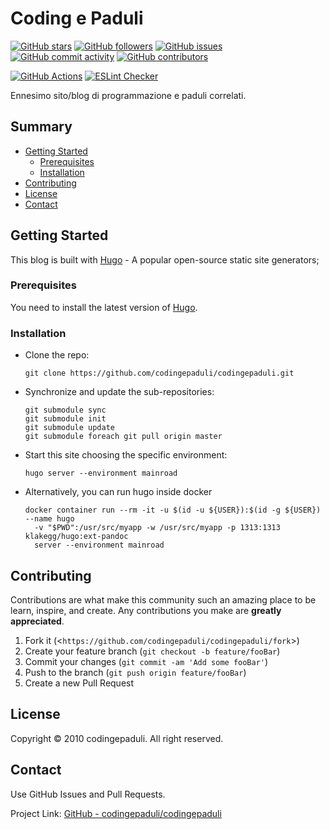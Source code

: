 # Coding e Paduli

[![GitHub stars](https://img.shields.io/github/stars/codingepaduli/codingepaduli?style=flat-square)](https://github.com/codingepaduli/codingepaduli/stargazers)
[![GitHub followers](https://img.shields.io/github/followers/codingepaduli?label=Followers&style=flat-square)](https://github.com/codingepaduli?tab=followers)
[![GitHub issues](https://img.shields.io/github/issues/codingepaduli/codingepaduli?style=flat-square)](https://github.com/codingepaduli/codingepaduli/issues)
[![GitHub commit activity](https://img.shields.io/github/commit-activity/m/codingepaduli/codingepaduli?style=flat-square)](https://github.com/codingepaduli/codingepaduli/graphs/commit-activity)
[![GitHub contributors](https://img.shields.io/github/contributors/codingepaduli/codingepaduli?style=flat-square)](https://github.com/codingepaduli/codingepaduli/graphs/contributors)
<!-- markdown-link-check-disable-next-line -->
[![GitHub Actions](https://github.com/codingepaduli/codingepaduli/actions/workflows/markdown-lint-cli2-action.yml/badge.svg)](https://github.com/codingepaduli/codingepaduli/actions/workflows/markdown-lint-cli2-action.yml)
[![ESLint Checker](https://github.com/codingepaduli/codingepaduli/actions/workflows/eslint-action.yml/badge.svg)](https://github.com/codingepaduli/codingepaduli/actions/workflows/eslint-action.yml)
<!-- Too many links changes or died on internet. I'll try to update them as soon as possible, but link vanishing issue is not under my control, so I can't use the "Check Links" action to measure the health of my site. -->

Ennesimo sito/blog di programmazione e paduli correlati.

## Summary

- [Getting Started](#getting-started)
  - [Prerequisites](#prerequisites)
  - [Installation](#installation)
- [Contributing](#contributing)
- [License](#license)
- [Contact](#contact)

## Getting Started

This blog is built with [Hugo](https://gohugo.io) - A popular open-source static site generators;

### Prerequisites

You need to install the latest version of [Hugo](https://gohugo.io/).

### Installation

- Clone the repo:

  ```git
  git clone https://github.com/codingepaduli/codingepaduli.git
  ```

- Synchronize and update the sub-repositories:

  ```git
  git submodule sync
  git submodule init
  git submodule update
  git submodule foreach git pull origin master
  ```

- Start this site choosing the specific environment:

  ```git
  hugo server --environment mainroad
  ```

- Alternatively, you can run hugo inside docker

  ```git
  docker container run --rm -it -u $(id -u ${USER}):$(id -g ${USER}) --name hugo
    -v "$PWD":/usr/src/myapp -w /usr/src/myapp -p 1313:1313 klakegg/hugo:ext-pandoc
    server --environment mainroad
  ```

## Contributing

Contributions are what make this community such an amazing place to be learn, inspire, and create. Any contributions you make are **greatly appreciated**.

1. Fork it (<`https://github.com/codingepaduli/codingepaduli/fork`>)
2. Create your feature branch (`git checkout -b feature/fooBar`)
3. Commit your changes (`git commit -am 'Add some fooBar'`)
4. Push to the branch (`git push origin feature/fooBar`)
5. Create a new Pull Request

## License

Copyright © 2010 codingepaduli. All right reserved.

## Contact

Use GitHub Issues and Pull Requests.

Project Link: [GitHub - codingepaduli/codingepaduli](https://github.com/codingepaduli/codingepaduli "Project link")
